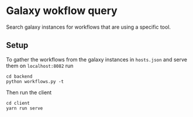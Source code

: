 Galaxy wokflow query
====================

Search galaxy instances for workflows that are using a specific tool.

Setup
-----

To gather the workflows from the galaxy instances in `hosts.json` and serve them on `localhost:8082` run

```shell
cd backend
python workflows.py -t
```

Then run the client

```shell
cd client
yarn run serve
```
